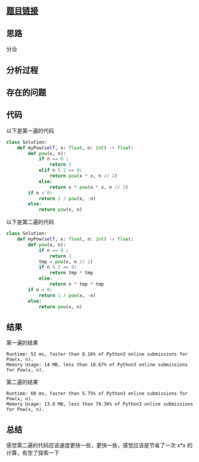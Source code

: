 [//]: # (@Author  : xu.junpeng)
[//]: # (@Time    : 2020/6/14 10:15 下午)
## [题目链接](https://leetcode.com/problems/powx-n/)

## 思路
分治
## 分析过程

## 存在的问题

## 代码
以下是第一遍的代码
```python
class Solution:
    def myPow(self, x: float, n: int) -> float:
        def pow(x, n):
            if n == 0 :
                return 1
            elif n % 2 == 0:
                return pow(x * x, n // 2)
            else:
                return x * pow(x * x, n // 2)
        if n < 0:
            return 1 / pow(x, -n)
        else:
            return pow(x, n)

```

以下是第二遍的代码
```python
class Solution:
    def myPow(self, x: float, n: int) -> float:
        def pow(x, n):
            if n == 0 :
                return 1
            tmp = pow(x, n // 2)
            if n % 2 == 0:
                return tmp * tmp
            else:
                return x * tmp * tmp
        if n < 0:
            return 1 / pow(x, -n)
        else:
            return pow(x, n)


```
## 结果
第一遍的结果
```
Runtime: 52 ms, faster than 8.16% of Python3 online submissions for Pow(x, n).
Memory Usage: 14 MB, less than 18.67% of Python3 online submissions for Pow(x, n).
```
第二遍的结果
```
Runtime: 60 ms, faster than 5.75% of Python3 online submissions for Pow(x, n).
Memory Usage: 13.8 MB, less than 78.36% of Python3 online submissions for Pow(x, n).
```
## 总结
感觉第二遍的代码应该速度更快一些，更快一些，感觉应该是节省了一次 x*x 的计算，有空了探索一下
